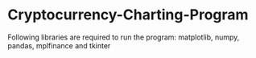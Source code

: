 # Cryptocurrency-Charting-Program
Following libraries are required to run the program: 
matplotlib, numpy, pandas, mplfinance and tkinter 
